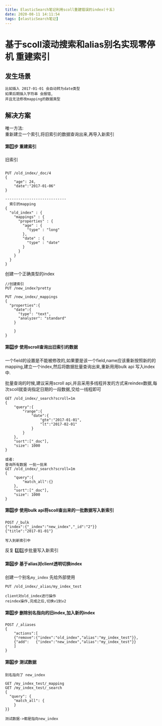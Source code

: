 ```yaml
---
title: ElasticSearch笔记利用scoll重建错误的index(十五)
date: 2020-08-11 14:11:54
tags: [elasticSearch笔记]
---
```


# 基于scoll滚动搜索和alias别名实现零停机 重建索引
## 发生场景
```
比如插入 2017-01-01 会自动转为date类型
如果后期插入字符串 会报错,
并且无法修改mapping的数据类型
```
<!--more-->
## 解决方案
唯一方法:  
重新建立一个索引,将旧索引的数据查询出来,再导入新索引

#### 第1️⃣步 重建索引

旧索引

```

PUT /old_index/_doc/4
{
    "age": 24,
    "date":"2017-01-06"
}

----------------------------
  索引的mapping
{
  "old_index" : {
    "mappings" : {
      "properties" : {
        "age" : {
          "type" : "long"
        },
        "date" : {
          "type" : "date"
        }
      }
    }
  }
}

```



创建一个正确类型的index

```
//创建索引
PUT /new_index?pretty

PUT /new_index/_mappings
{
  "properties":{
    "date":{
      "type": "text",
      "analyzer": "standard"
    }
   
	}
}
```



#### 第2️⃣步 使用scroll查询出旧索引的数据
一个field的设置是不能被修改的,如果要是该一个field,name应该重新按照新的的mapping,建立一个index,然后将数据批量查询出来,重新用用bulk api 写入index中.

批量查询的时候,建议采用scroll api,并且采用多线程并发的方式来reindex数据,每次scoll就查询指定日期的一段数据,交给一线程即可
```
GET /old_index/_search?scroll=1m
{
    "query":{
        "range":{
            "date":{
                "gte":"2017-01-01",
                "lt":"2017-02-01"
            }
        }
    },
    "sort":["_doc"],
    "size": 1000
}

或者:
查询所有数据 一批一批来
GET /old_index/_search?scroll=1m
{
    "query":{
        "match_all":{}
    },
    "sort":["_doc"],
    "size": 1000
}
```
#### 第3️⃣步 使用bulk api将scoll查出来的一批数据写入新索引
```
POST /_bulk
{"index":{"_index":"new_index","_id":"2"}}
{"title":"2017-01-01"}

写入到新索引中

```
反复 2️⃣3️⃣步批量写入新索引


#### 第4️⃣步 基于alias对client透明切换index
创建一个别名`my_index` 先给外部使用
```
PUT /old_index/_alias/my_index_test

client对old_index进行操作
reindex操作,完成之后,切换v1到v2
```
#### 第5️⃣步 删除别名指向的旧index,加入新的index
```
POST /_aliases
{
    "actions":[
    {"remove":{"index":"old_index","alias":"my_index_test"}},
    {"add":   {"index":"new_index","alias":"my_index_test"}}
    ]
}
```

#### 第6️⃣步 测试数据

```
别名指向了 new_index

GET /my_index_test/_mapping
GET /my_index_test/_search
{
  "query": {
    "match_all": {
    }
}}

测试数据->都是指向new_index
```

